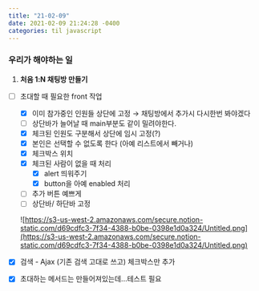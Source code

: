 ```yaml
---
title: "21-02-09"
date: 2021-02-09 21:24:28 -0400
categories: til javascript
---
```


### 우리가 해야하는 일

1. **처음 1:N 채팅방 만들기**
- [ ]  초대할 때 필요한 front 작업
    - [x]  이미 참가중인 인원들 상단에 고정
    → 채팅방에서 추가시 다시한번 봐야겠다
    - [ ]  상단바가 늘어날 때 main부분도 같이 밀려야한다.
    - [x]  체크된 인원도 구분해서 상단에 임시 고정(?)
    - [x]  본인은 선택할 수 없도록 한다 (아예 리스트에서 빼거나)
    - [x]  체크박스 위치
    - [x]  체크된 사람이 없을 때 처리
        - [x]  alert 띄워주기
        - [x]  button을 아예 enabled 처리
    - [ ]  추가 버튼 예쁘게
    - [ ]  상단바/ 하단바 고정

    ![https://s3-us-west-2.amazonaws.com/secure.notion-static.com/d69cdfc3-7f34-4388-b0be-0398e1d0a324/Untitled.png](https://s3-us-west-2.amazonaws.com/secure.notion-static.com/d69cdfc3-7f34-4388-b0be-0398e1d0a324/Untitled.png)

- [x]  검색 - Ajax (기존 검색 고대로 쓰고) 체크박스만 추가
- [x]  초대하는 메서드는 만들어져있는데...테스트 필요
